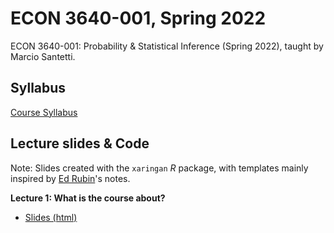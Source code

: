 # ECON 3640-001, Spring 2022


ECON 3640-001: Probability &amp; Statistical Inference (Spring 2022), taught by Marcio Santetti.



## Syllabus

[Course Syllabus](/syllabus/syllabus_3640_sp22.pdf)




## Lecture slides & Code

Note: Slides created with the `xaringan` *R* package, with templates mainly inspired by [Ed Rubin](https://github.com/edrubin)'s notes.


**Lecture 1: What is the course about?**

  - [Slides (html)](https://raw.githack.com/marciosantetti/econ-3640-sp22/main/lectures/01-intro/lec01-introduction.html)


